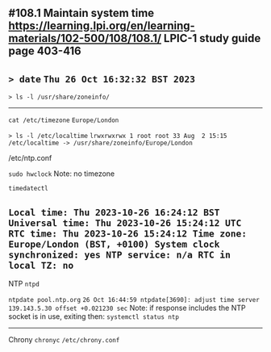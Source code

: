 #108.1 Maintain system time
https://learning.lpi.org/en/learning-materials/102-500/108/108.1/
LPIC-1 study guide page 403-416
---
`> date`
`Thu 26 Oct 16:32:32 BST 2023`
---
`> ls -l /usr/share/zoneinfo/`

---
`cat /etc/timezone`
`Europe/London`


`> ls -l /etc/localtime`
`lrwxrwxrwx 1 root root 33 Aug  2 15:15 /etc/localtime -> /usr/share/zoneinfo/Europe/London`


/etc/ntp.conf



`sudo hwclock` 
Note: no timezone

`timedatectl`

`Local time: Thu 2023-10-26 16:24:12 BST
           Universal time: Thu 2023-10-26 15:24:12 UTC
                 RTC time: Thu 2023-10-26 15:24:12
                Time zone: Europe/London (BST, +0100)
System clock synchronized: yes
              NTP service: n/a
          RTC in local TZ: no`
---
NTP
`ntpd`

`ntpdate pool.ntp.org`
`26 Oct 16:44:59 ntpdate[3690]: adjust time server 139.143.5.30 offset +0.021230 sec`
Note: if response includes the NTP socket is in use, exiting then:
`systemctl status ntp`

---
Chrony
`chronyc`
`/etc/chrony.conf`
